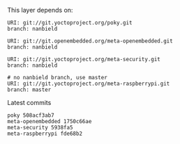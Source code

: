This layer depends on:

    URI: git://git.yoctoproject.org/poky.git
    branch: nanbield

    URI: git://git.openembedded.org/meta-openembedded.git
    branch: nanbield

    URI: git://git.yoctoproject.org/meta-security.git
    branch: nanbield

    # no nanbield branch, use master
    URI: git://git.yoctoproject.org/meta-raspberrypi.git
    branch: master

Latest commits

    poky 508acf3ab7
    meta-openembedded 1750c66ae
    meta-security 5938fa5
    meta-raspberrypi fde68b2
